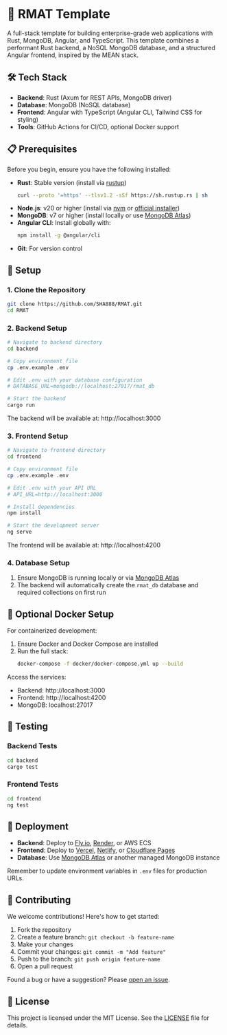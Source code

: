 # 🚀 RMAT Template

A full-stack template for building enterprise-grade web applications with Rust, MongoDB, Angular, and TypeScript. This template combines a performant Rust backend, a NoSQL MongoDB database, and a structured Angular frontend, inspired by the MEAN stack.

## 🛠️ Tech Stack

- **Backend**: Rust (Axum for REST APIs, MongoDB driver)
- **Database**: MongoDB (NoSQL database)
- **Frontend**: Angular with TypeScript (Angular CLI, Tailwind CSS for styling)
- **Tools**: GitHub Actions for CI/CD, optional Docker support

## 📋 Prerequisites

Before you begin, ensure you have the following installed:

- **Rust**: Stable version (install via [rustup](https://rustup.rs/))
  ```bash
  curl --proto '=https' --tlsv1.2 -sSf https://sh.rustup.rs | sh
  ```
- **Node.js**: v20 or higher (install via [nvm](https://github.com/nvm-sh/nvm) or [official installer](https://nodejs.org/))
- **MongoDB**: v7 or higher (install locally or use [MongoDB Atlas](https://www.mongodb.com/cloud/atlas/register))
- **Angular CLI**: Install globally with:
  ```bash
  npm install -g @angular/cli
  ```
- **Git**: For version control

## 🚀 Setup

### 1. Clone the Repository

```bash
git clone https://github.com/SHA888/RMAT.git
cd RMAT
```

### 2. Backend Setup

```bash
# Navigate to backend directory
cd backend

# Copy environment file
cp .env.example .env

# Edit .env with your database configuration
# DATABASE_URL=mongodb://localhost:27017/rmat_db

# Start the backend
cargo run
```

The backend will be available at: http://localhost:3000

### 3. Frontend Setup

```bash
# Navigate to frontend directory
cd frontend

# Copy environment file
cp .env.example .env

# Edit .env with your API URL
# API_URL=http://localhost:3000

# Install dependencies
npm install

# Start the development server
ng serve
```

The frontend will be available at: http://localhost:4200

### 4. Database Setup

1. Ensure MongoDB is running locally or via [MongoDB Atlas](https://www.mongodb.com/cloud/atlas/register)
2. The backend will automatically create the `rmat_db` database and required collections on first run

## 🐳 Optional Docker Setup

For containerized development:

1. Ensure Docker and Docker Compose are installed
2. Run the full stack:
   ```bash
   docker-compose -f docker/docker-compose.yml up --build
   ```

Access the services:
- Backend: http://localhost:3000
- Frontend: http://localhost:4200
- MongoDB: localhost:27017

## 🧪 Testing

### Backend Tests

```bash
cd backend
cargo test
```

### Frontend Tests

```bash
cd frontend
ng test
```

## 🚀 Deployment

- **Backend**: Deploy to [Fly.io](https://fly.io/), [Render](https://render.com/), or AWS ECS
- **Frontend**: Deploy to [Vercel](https://vercel.com/), [Netlify](https://www.netlify.com/), or [Cloudflare Pages](https://pages.cloudflare.com/)
- **Database**: Use [MongoDB Atlas](https://www.mongodb.com/cloud/atlas/register) or another managed MongoDB instance

Remember to update environment variables in `.env` files for production URLs.

## 🤝 Contributing

We welcome contributions! Here's how to get started:

1. Fork the repository
2. Create a feature branch: `git checkout -b feature-name`
3. Make your changes
4. Commit your changes: `git commit -m "Add feature"`
5. Push to the branch: `git push origin feature-name`
6. Open a pull request

Found a bug or have a suggestion? Please [open an issue](https://github.com/SHA888/RMAT/issues).

## 📄 License

This project is licensed under the MIT License. See the [LICENSE](LICENSE) file for details.

